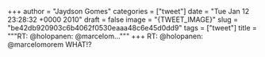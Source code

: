 
+++
author = "Jaydson Gomes"
categories = ["tweet"]
date = "Tue Jan 12 23:28:32 +0000 2010"
draft = false
image = "{TWEET_IMAGE}"
slug = "be42db920903c6b4062f0530eaaa48c6e45d0dd9"
tags = ["tweet"]
title = """RT: @holopanen: @marcelom..."""
+++
RT: @holopanen: @marcelomorem WHAT!?
